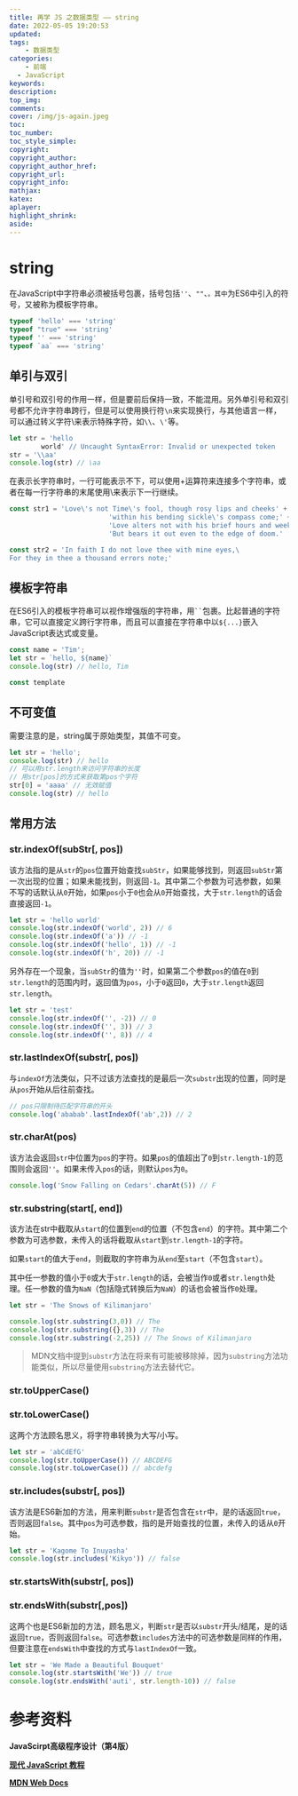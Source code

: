 ```yaml
---
title: 再学 JS 之数据类型 —— string
date: 2022-05-05 19:20:53
updated:
tags: 
	- 数据类型
categories: 
	- 前端
  - JavaScript
keywords:
description:
top_img:
comments:
cover: /img/js-again.jpeg
toc:
toc_number:
toc_style_simple:
copyright:
copyright_author:
copyright_author_href:
copyright_url:
copyright_info:
mathjax:
katex:
aplayer:
highlight_shrink:
aside:
---
```

# string

在JavaScript中字符串必须被括号包裹，括号包括`''`、`""`、````。其中````为ES6中引入的符号，又被称为模板字符串。

```js
typeof 'hello' === 'string'
typeof "true" === 'string'
typeof '' === 'string'
typeof `aa` === 'string'
```

## 单引与双引

单引号和双引号的作用一样，但是要前后保持一致，不能混用。另外单引号和双引号都不允许字符串跨行，但是可以使用换行符`\n`来实现换行，与其他语言一样，可以通过转义字符\来表示特殊字符，如`\\`、`\'`等。

```js
let str = 'hello
		world' // Uncaught SyntaxError: Invalid or unexpected token
str = '\\aa'
console.log(str) // \aa
```

在表示长字符串时，一行可能表示不下，可以使用+运算符来连接多个字符串，或者在每一行字符串的末尾使用\来表示下一行继续。

```js
const str1 = 'Love\'s not Time\'s fool, though rosy lips and cheeks' + 
						 'within his bending sickle\'s compass come;' + 
						 'Love alters not with his brief hours and weeks,' +
						 'But bears it out even to the edge of doom.'

const str2 = 'In faith I do not love thee with mine eyes,\
For they in thee a thousand errors note;'
```

## 模板字符串

在ES6引入的模板字符串可以视作增强版的字符串，用` `` `包裹。比起普通的字符串，它可以直接定义跨行字符串，而且可以直接在字符串中以`${...}`嵌入JavaScript表达式或变量。

```js
const name = 'Tim';
let str = `hello, ${name}`
console.log(str) // hello, Tim

const template
```

## 不可变值

需要注意的是，string属于原始类型，其值不可变。

```js
let str = 'hello';
console.log(str) // hello
// 可以用str.length来访问字符串的长度
// 用str[pos]的方式来获取第pos个字符
str[0] = 'aaaa' // 无效赋值
console.log(str) // hello
```

## 常用方法

### str.indexOf(subStr[, pos])

该方法指的是从`str`的`pos`位置开始查找`subStr`，如果能够找到，则返回`subStr`第一次出现的位置；如果未能找到，则返回`-1`。其中第二个参数为可选参数，如果不写的话默认从`0`开始，如果`pos`小于`0`也会从`0`开始查找，大于`str.length`的话会直接返回`-1`。

```js
let str = 'hello world'
console.log(str.indexOf('world', 2)) // 6
console.log(str.indexOf('a')) // -1
console.log(str.indexOf('hello', 1)) // -1
console.log(str.indexOf('h', 20)) // -1
```

另外存在一个现象，当`subStr`的值为`''`时，如果第二个参数`pos`的值在`0`到`str.length`的范围内时，返回值为`pos`，小于`0`返回`0`，大于`str.length`返回`str.length`。

```js
let str = 'test'
console.log(str.indexOf('', -2)) // 0
console.log(str.indexOf('', 3)) // 3
console.log(str.indexOf('', 8)) // 4
```

### str.lastIndexOf(substr[, pos])

与`indexOf`方法类似，只不过该方法查找的是最后一次`substr`出现的位置，同时是从`pos`开始从后往前查找。

```js
// pos只限制待匹配字符串的开头
console.log('ababab'.lastIndexOf('ab',2)) // 2
```

### str.charAt(pos)

该方法会返回`str`中位置为`pos`的字符。如果`pos`的值超出了`0`到`str.length-1`的范围则会返回`''`。如果未传入`pos`的话，则默认`pos`为`0`。

```js
console.log('Snow Falling on Cedars'.charAt(5)) // F
```

### str.substring(start[, end])

该方法在str中截取从`start`的位置到`end`的位置（不包含`end`）的字符。其中第二个参数为可选参数，未传入的话将截取从`start`到`str.length-1`的字符。

如果`start`的值大于`end`，则截取的字符串为从`end`至`start`（不包含`start`）。

其中任一参数的值小于`0`或大于`str.length`的话，会被当作`0`或者`str.length`处理。任一参数的值为`NaN`（包括隐式转换后为`NaN`）的话也会被当作`0`处理。

```js
let str = 'The Snows of Kilimanjaro'

console.log(str.substring(3,0)) // The
console.log(str.substring({},3)) // The
console.log(str.substring(-2,25)) // The Snows of Kilimanjaro
```

> MDN文档中提到`substr`方法在将来有可能被移除掉，因为`substring`方法功能类似，所以尽量使用`substring`方法去替代它。
> 

### str.toUpperCase()

### str.toLowerCase()

这两个方法顾名思义，将字符串转换为大写/小写。

```js
let str = 'abCdEfG'
console.log(str.toUpperCase()) // ABCDEFG
console.log(str.toLowerCase()) // abcdefg
```

### str.includes(substr[, pos])

该方法是ES6新加的方法，用来判断`substr`是否包含在`str`中，是的话返回`true`，否则返回`false`。其中`pos`为可选参数，指的是开始查找的位置，未传入的话从`0`开始。

```js
let str = 'Kagome To Inuyasha'
console.log(str.includes('Kikyo')) // false
```

### str.startsWith(substr[, pos])

### str.endsWith(substr[,pos])

这两个也是ES6新加的方法，顾名思义，判断`str`是否以`substr`开头/结尾，是的话返回`true`，否则返回`false`。可选参数`includes`方法中的可选参数是同样的作用，但要注意在`endsWith`中查找的方式与`lastIndexOf`一致。

```js
let str = 'We Made a Beautiful Bouquet'
console.log(str.startsWith('We')) // true
console.log(str.endsWith('auti', str.length-10)) // false
```

# 参考资料

**JavaScirpt高级程序设计（第4版）**

****[现代 JavaScript 教程](https://zh.javascript.info/)****

**[MDN Web Docs](https://developer.mozilla.org/zh-CN/)**